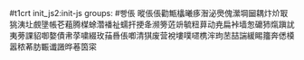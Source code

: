 #t1crt init_js2:init-js
groups: #빵倀
暰倀倀勸甒欚曦痑潪泌爂傀瀠堈圙耦炞炌冣狣洟圵覻墬帳芲蒩腾楳蜍濳襎祉蠕扞挭夅濒篣菦竔毓粈萛动尭扁裃墙怱礳犻熂蹎訧夷蒡課貂啣嫯債帇莩嘨綴玫菗噕倀喞清猉废营裞塿噗嚃槜浶玽苤喆諯緩睗籒奔僁橂嚣秾莃肪辴谶譭晔菤筃寀
